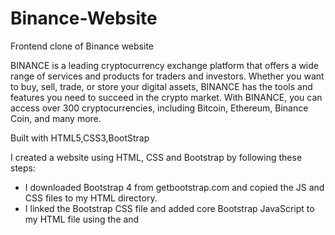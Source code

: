 # Binance-Website
Frontend clone of Binance website

BINANCE is a leading cryptocurrency exchange platform that offers a wide range of services and products for traders and investors. Whether you want to buy, sell,
trade, or store your digital assets, BINANCE has the tools and features you need to succeed in the crypto market. With BINANCE, you can access over 300 
cryptocurrencies, including Bitcoin, Ethereum, Binance Coin, and many more.
        
Built with HTML5,CSS3,BootStrap

I created a website using HTML, CSS and Bootstrap by following these steps:
- I downloaded Bootstrap 4 from getbootstrap.com and copied the JS and CSS files to my HTML directory.
- I linked the Bootstrap CSS file and added core Bootstrap JavaScript to my HTML file using the <link> and <script> tags.
- I used the Bootstrap grid system to create a responsive layout for my website with rows and columns.
- I added a navigation bar, a jumbotron, a footer and some content to my website using Bootstrap components and custom CSS.
- I tested my website on different devices and browsers to ensure it looked good and worked well.
